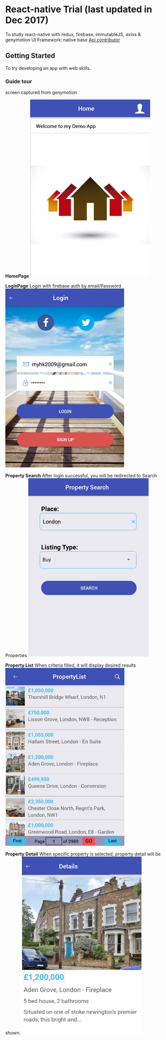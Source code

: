 # React-native Trial (last updated in Dec 2017)

To study react-native with redux, firebase, immutableJS, axios & genymotion
UI Framework: native base
[Api contributor](http://api.nestoria.co.uk)

## Getting Started

To try developing an app with web skills.

### Guide tour

screen captured from genymotion

**HomePage**
![alt text](https://github.com/johnchan2016/react-native/blob/master/screens/home.png)

**LoginPage**
Login with firebase auth by email/Password
![alt text](https://github.com/johnchan2016/react-native/blob/master/screens/login.png)

**Property Search**
After login successful, you will be redirected to Search Properties
![alt text](https://github.com/johnchan2016/react-native/blob/master/screens/search.png)

**Property List**
When criteria filled, it will display desired results
![alt text](https://github.com/johnchan2016/react-native/blob/master/screens/list.png)

**Property Detail**
When specific property is selected, property detail will be shown.
![alt text](https://github.com/johnchan2016/react-native/blob/master/screens/detail.png)
